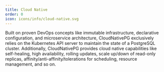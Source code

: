 ```yaml
---
title: Cloud Native
order: 0
icon: icons/info/cloud-native.svg
---
```

Built on proven DevOps concepts like immutable infrastructure, declarative
configuration, and microservice architecture, CloudNativePG exclusively relies
on the Kubernetes API server to maintain the state of a PostgreSQL cluster. 
Additionally, CloudNativePG provides cloud native capabilities like self-healing,
high availability, rolling updates, scale up/down of read-only replicas,
affinity/anti-affinity/tolerations for scheduling, resource management, and so
on.

